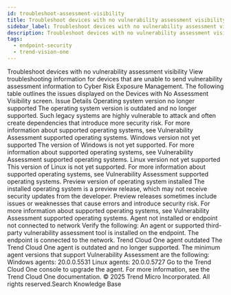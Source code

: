 ```yaml
---
id: troubleshoot-assessment-visibility
title: Troubleshoot devices with no vulnerability assessment visibility
sidebar_label: Troubleshoot devices with no vulnerability assessment visibility
description: Troubleshoot devices with no vulnerability assessment visibility
tags:
  - endpoint-security
  - trend-vision-one
---
```


 Troubleshoot devices with no vulnerability assessment visibility View troubleshooting information for devices that are unable to send vulnerability assessment information to Cyber Risk Exposure Management. The following table outlines the issues displayed on the Devices with No Assessment Visibility screen. Issue Details Operating system version no longer supported The operating system version is outdated and no longer supported. Such legacy systems are highly vulnerable to attack and often create dependencies that introduce more security risk. For more information about supported operating systems, see Vulnerability Assessment supported operating systems. Windows version not yet supported The version of Windows is not yet supported. For more information about supported operating systems, see Vulnerability Assessment supported operating systems. Linux version not yet supported This version of Linux is not yet supported. For more information about supported operating systems, see Vulnerability Assessment supported operating systems. Preview version of operating system installed The installed operating system is a preview release, which may not receive security updates from the developer. Preview releases sometimes include issues or weaknesses that cause errors and introduce security risk. For more information about supported operating systems, see Vulnerability Assessment supported operating systems. Agent not installed or endpoint not connected to network Verify the following: An agent or supported third-party vulnerability assessment tool is installed on the endpoint. The endpoint is connected to the network. Trend Cloud One agent outdated The Trend Cloud One agent is outdated and no longer supported. The minimum agent versions that support Vulnerability Assessment are the following: Windows agents: 20.0.0.5531 Linux agents: 20.0.0.5727 Go to the Trend Cloud One console to upgrade the agent. For more information, see the Trend Cloud One documentation. © 2025 Trend Micro Incorporated. All rights reserved.Search Knowledge Base